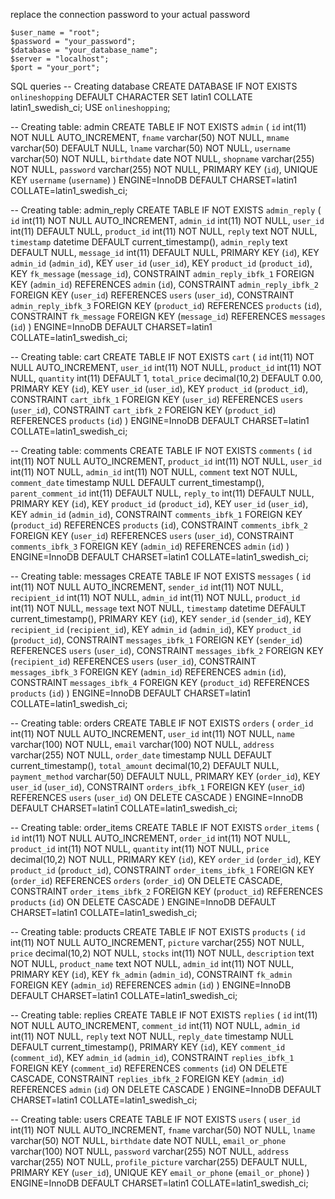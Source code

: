 replace the connection password to your actual password 


    $user_name = "root";
    $password = "your_password";  
    $database = "your_database_name";
    $server = "localhost";
    $port = "your_port";


SQL queries 
-- Creating database
CREATE DATABASE IF NOT EXISTS `onlineshopping` DEFAULT CHARACTER SET latin1 COLLATE latin1_swedish_ci;
USE `onlineshopping`;

-- Creating table: admin
CREATE TABLE IF NOT EXISTS `admin` (
  `id` int(11) NOT NULL AUTO_INCREMENT,
  `fname` varchar(50) NOT NULL,
  `mname` varchar(50) DEFAULT NULL,
  `lname` varchar(50) NOT NULL,
  `username` varchar(50) NOT NULL,
  `birthdate` date NOT NULL,
  `shopname` varchar(255) NOT NULL,
  `password` varchar(255) NOT NULL,
  PRIMARY KEY (`id`),
  UNIQUE KEY `username` (`username`)
) ENGINE=InnoDB DEFAULT CHARSET=latin1 COLLATE=latin1_swedish_ci;

-- Creating table: admin_reply
CREATE TABLE IF NOT EXISTS `admin_reply` (
  `id` int(11) NOT NULL AUTO_INCREMENT,
  `admin_id` int(11) NOT NULL,
  `user_id` int(11) DEFAULT NULL,
  `product_id` int(11) NOT NULL,
  `reply` text NOT NULL,
  `timestamp` datetime DEFAULT current_timestamp(),
  `admin_reply` text DEFAULT NULL,
  `message_id` int(11) DEFAULT NULL,
  PRIMARY KEY (`id`),
  KEY `admin_id` (`admin_id`),
  KEY `user_id` (`user_id`),
  KEY `product_id` (`product_id`),
  KEY `fk_message` (`message_id`),
  CONSTRAINT `admin_reply_ibfk_1` FOREIGN KEY (`admin_id`) REFERENCES `admin` (`id`),
  CONSTRAINT `admin_reply_ibfk_2` FOREIGN KEY (`user_id`) REFERENCES `users` (`user_id`),
  CONSTRAINT `admin_reply_ibfk_3` FOREIGN KEY (`product_id`) REFERENCES `products` (`id`),
  CONSTRAINT `fk_message` FOREIGN KEY (`message_id`) REFERENCES `messages` (`id`)
) ENGINE=InnoDB DEFAULT CHARSET=latin1 COLLATE=latin1_swedish_ci;

-- Creating table: cart
CREATE TABLE IF NOT EXISTS `cart` (
  `id` int(11) NOT NULL AUTO_INCREMENT,
  `user_id` int(11) NOT NULL,
  `product_id` int(11) NOT NULL,
  `quantity` int(11) DEFAULT 1,
  `total_price` decimal(10,2) DEFAULT 0.00,
  PRIMARY KEY (`id`),
  KEY `user_id` (`user_id`),
  KEY `product_id` (`product_id`),
  CONSTRAINT `cart_ibfk_1` FOREIGN KEY (`user_id`) REFERENCES `users` (`user_id`),
  CONSTRAINT `cart_ibfk_2` FOREIGN KEY (`product_id`) REFERENCES `products` (`id`)
) ENGINE=InnoDB DEFAULT CHARSET=latin1 COLLATE=latin1_swedish_ci;

-- Creating table: comments
CREATE TABLE IF NOT EXISTS `comments` (
  `id` int(11) NOT NULL AUTO_INCREMENT,
  `product_id` int(11) NOT NULL,
  `user_id` int(11) NOT NULL,
  `admin_id` int(11) NOT NULL,
  `comment` text NOT NULL,
  `comment_date` timestamp NULL DEFAULT current_timestamp(),
  `parent_comment_id` int(11) DEFAULT NULL,
  `reply_to` int(11) DEFAULT NULL,
  PRIMARY KEY (`id`),
  KEY `product_id` (`product_id`),
  KEY `user_id` (`user_id`),
  KEY `admin_id` (`admin_id`),
  CONSTRAINT `comments_ibfk_1` FOREIGN KEY (`product_id`) REFERENCES `products` (`id`),
  CONSTRAINT `comments_ibfk_2` FOREIGN KEY (`user_id`) REFERENCES `users` (`user_id`),
  CONSTRAINT `comments_ibfk_3` FOREIGN KEY (`admin_id`) REFERENCES `admin` (`id`)
) ENGINE=InnoDB DEFAULT CHARSET=latin1 COLLATE=latin1_swedish_ci;

-- Creating table: messages
CREATE TABLE IF NOT EXISTS `messages` (
  `id` int(11) NOT NULL AUTO_INCREMENT,
  `sender_id` int(11) NOT NULL,
  `recipient_id` int(11) NOT NULL,
  `admin_id` int(11) NOT NULL,
  `product_id` int(11) NOT NULL,
  `message` text NOT NULL,
  `timestamp` datetime DEFAULT current_timestamp(),
  PRIMARY KEY (`id`),
  KEY `sender_id` (`sender_id`),
  KEY `recipient_id` (`recipient_id`),
  KEY `admin_id` (`admin_id`),
  KEY `product_id` (`product_id`),
  CONSTRAINT `messages_ibfk_1` FOREIGN KEY (`sender_id`) REFERENCES `users` (`user_id`),
  CONSTRAINT `messages_ibfk_2` FOREIGN KEY (`recipient_id`) REFERENCES `users` (`user_id`),
  CONSTRAINT `messages_ibfk_3` FOREIGN KEY (`admin_id`) REFERENCES `admin` (`id`),
  CONSTRAINT `messages_ibfk_4` FOREIGN KEY (`product_id`) REFERENCES `products` (`id`)
) ENGINE=InnoDB DEFAULT CHARSET=latin1 COLLATE=latin1_swedish_ci;

-- Creating table: orders
CREATE TABLE IF NOT EXISTS `orders` (
  `order_id` int(11) NOT NULL AUTO_INCREMENT,
  `user_id` int(11) NOT NULL,
  `name` varchar(100) NOT NULL,
  `email` varchar(100) NOT NULL,
  `address` varchar(255) NOT NULL,
  `order_date` timestamp NULL DEFAULT current_timestamp(),
  `total_amount` decimal(10,2) DEFAULT NULL,
  `payment_method` varchar(50) DEFAULT NULL,
  PRIMARY KEY (`order_id`),
  KEY `user_id` (`user_id`),
  CONSTRAINT `orders_ibfk_1` FOREIGN KEY (`user_id`) REFERENCES `users` (`user_id`) ON DELETE CASCADE
) ENGINE=InnoDB DEFAULT CHARSET=latin1 COLLATE=latin1_swedish_ci;

-- Creating table: order_items
CREATE TABLE IF NOT EXISTS `order_items` (
  `id` int(11) NOT NULL AUTO_INCREMENT,
  `order_id` int(11) NOT NULL,
  `product_id` int(11) NOT NULL,
  `quantity` int(11) NOT NULL,
  `price` decimal(10,2) NOT NULL,
  PRIMARY KEY (`id`),
  KEY `order_id` (`order_id`),
  KEY `product_id` (`product_id`),
  CONSTRAINT `order_items_ibfk_1` FOREIGN KEY (`order_id`) REFERENCES `orders` (`order_id`) ON DELETE CASCADE,
  CONSTRAINT `order_items_ibfk_2` FOREIGN KEY (`product_id`) REFERENCES `products` (`id`) ON DELETE CASCADE
) ENGINE=InnoDB DEFAULT CHARSET=latin1 COLLATE=latin1_swedish_ci;

-- Creating table: products
CREATE TABLE IF NOT EXISTS `products` (
  `id` int(11) NOT NULL AUTO_INCREMENT,
  `picture` varchar(255) NOT NULL,
  `price` decimal(10,2) NOT NULL,
  `stocks` int(11) NOT NULL,
  `description` text NOT NULL,
  `product_name` text NOT NULL,
  `admin_id` int(11) NOT NULL,
  PRIMARY KEY (`id`),
  KEY `fk_admin` (`admin_id`),
  CONSTRAINT `fk_admin` FOREIGN KEY (`admin_id`) REFERENCES `admin` (`id`)
) ENGINE=InnoDB DEFAULT CHARSET=latin1 COLLATE=latin1_swedish_ci;

-- Creating table: replies
CREATE TABLE IF NOT EXISTS `replies` (
  `id` int(11) NOT NULL AUTO_INCREMENT,
  `comment_id` int(11) NOT NULL,
  `admin_id` int(11) NOT NULL,
  `reply` text NOT NULL,
  `reply_date` timestamp NULL DEFAULT current_timestamp(),
  PRIMARY KEY (`id`),
  KEY `comment_id` (`comment_id`),
  KEY `admin_id` (`admin_id`),
  CONSTRAINT `replies_ibfk_1` FOREIGN KEY (`comment_id`) REFERENCES `comments` (`id`) ON DELETE CASCADE,
  CONSTRAINT `replies_ibfk_2` FOREIGN KEY (`admin_id`) REFERENCES `admin` (`id`) ON DELETE CASCADE
) ENGINE=InnoDB DEFAULT CHARSET=latin1 COLLATE=latin1_swedish_ci;

-- Creating table: users
CREATE TABLE IF NOT EXISTS `users` (
  `user_id` int(11) NOT NULL AUTO_INCREMENT,
  `fname` varchar(50) NOT NULL,
  `lname` varchar(50) NOT NULL,
  `birthdate` date NOT NULL,
  `email_or_phone` varchar(100) NOT NULL,
  `password` varchar(255) NOT NULL,
  `address` varchar(255) NOT NULL,
  `profile_picture` varchar(255) DEFAULT NULL,
  PRIMARY KEY (`user_id`),
  UNIQUE KEY `email_or_phone` (`email_or_phone`)
) ENGINE=InnoDB DEFAULT CHARSET=latin1 COLLATE=latin1_swedish_ci;

  
